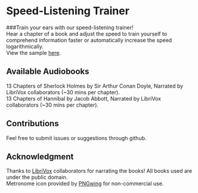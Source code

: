# Speed-Listening Trainer 
###Train your ears with our speed-listening trainer!\
Hear a chapter of a book and adjust the speed to train yourself to comprehend information faster or automatically increase the speed logarithmically.\
View the sample [here](https://daniel-t-ling.github.io/speed-listening-trainer/ "sample website").

## Available Audiobooks
13 Chapters of Sherlock Holmes by Sir Arthur Conan Doyle, Narrated by LibriVox collaborators (~30 mins per chapter).\
13 Chapters of Hannibal by Jacob Abbott, Narrated by LibriVox collaborators (~30 mins per chapter).

## Contributions
Feel free to submit issues or suggestions through github.

## Acknowledgment
Thanks to [LibriVox](https://librivox.org/ "LibriVox Homepage") collaborators for narrating the books! All books used are under the public domain.\
Metronome icon provided by [PNGwing](https://www.pngwing.com/ "PNGwing Homepage") for non-commercial use.
